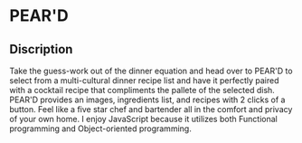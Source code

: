 # PEAR'D
## Discription
Take the guess-work out of the dinner equation and head over to PEAR'D to select from a multi-cultural dinner recipe list and have it perfectly paired with a cocktail recipe that compliments the pallete of the selected dish.
PEAR'D provides an images, ingredients list, and recipes with 2 clicks of a button. Feel like a five star chef and bartender all in the comfort and privacy of your own home.
I enjoy JavaScript because it utilizes both Functional programming and Object-oriented programming.